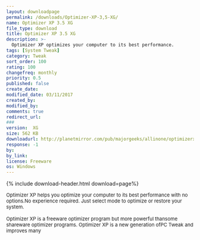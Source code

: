 ```yaml
---
layout: downloadpage
permalink: /downloads/Optimizer-XP-3,5-XG/
name: Optimizer XP 3.5 XG
file_type: download
title: Optimizer XP 3.5 XG
description: >-
  Optimizer XP optimizes your computer to its best performance.
tags: [System Tweak]
category: Tweak
sort_order: 100
rating: 100
changefreq: monthly
priority: 0.5
published: false
create_date: 
modified_date: 03/11/2017
created_by: 
modified_by: 
comments: true
redirect_url: 
### 
version:  XG
size: 562 KB
downloadurl: http://planetmirror.com/pub/majorgeeks/allinone/optimizerxp.zip
response: -1
by: 
by_link: 
license: Freeware
os: Windows
---
```


{% include download-header.html download=page%}

<p style="fix-download-text !important">
<p><font size="2"><p>Optimizer XP helps you optimize your computer to its best performance with no options.No experience required. Just select mode to optimize or restore your system. <br />
<br />
Optimizer XP is a freeware optimizer program but more powerful thansome shareware optimizer programs. Optimizer XP is a new generation ofPC Tweak and improves many</p></p></p>
